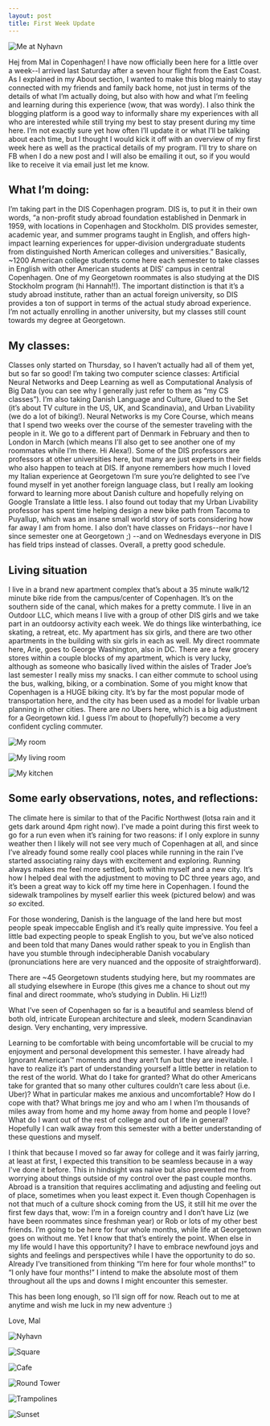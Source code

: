 ```yaml
---
layout: post
title: First Week Update
---
```


![Me at Nyhavn](/images/post1/nyhavnme.jpg)

Hej from Mal in Copenhagen! I have now officially been here for a little over a week--I arrived last Saturday after a seven hour flight from the East Coast. As I explained in my About section, I wanted to make this blog mainly to stay connected with my friends and family back home, not just in terms of the details of what I’m actually doing, but also with how and what I’m feeling and learning during this experience (wow, that was wordy). I also think the blogging platform is a good way to informally share my experiences with all who are interested while still trying my best to stay present during my time here. I’m not exactly sure yet how often I’ll update it or what I’ll be talking about each time, but I thought I would kick it off with an overview of my first week here as well as the practical details of my program. I'll try to share on FB when I do a new post and I will also be emailing it out, so if you would like to receive it via email just let me know.

## What I’m doing:
I’m taking part in the DIS Copenhagen program. DIS is, to put it in their own words, “a non-profit study abroad foundation established in Denmark in 1959, with locations in Copenhagen and Stockholm. DIS provides semester, academic year, and summer programs taught in English, and offers high-impact learning experiences for upper-division undergraduate students from distinguished North American colleges and universities.” Basically, ~1200 American college students come here each semester to take classes in English with other American students at DIS’ campus in central Copenhagen. One of my Georgetown roommates is also studying at the DIS Stockholm program (hi Hannah!!). The important distinction is that it’s a study abroad institute, rather than an actual foreign university, so DIS provides a ton of support in terms of the actual study abroad experience. I’m not actually enrolling in another university, but my classes still count towards my degree at Georgetown.

## My classes:
Classes only started on Thursday, so I haven’t actually had all of them yet, but so far so good! I’m taking two computer science classes: Artificial Neural Networks and Deep Learning as well as Computational Analysis of Big Data (you can see why I generally just refer to them as “my CS classes”). I’m also taking Danish Language and Culture, Glued to the Set (it’s about TV culture in the US, UK, and Scandinavia), and Urban Livability (we do a lot of biking!). Neural Networks is my Core Course, which means that I spend two weeks over the course of the semester traveling with the people in it. We go to a different part of Denmark in February and then to London in March (which means I’ll also get to see another one of my roommates while I’m there. Hi Alexa!). Some of the DIS professors are professors at other universities here, but many are just experts in their fields who also happen to teach at DIS. If anyone remembers how much I loved my Italian experience at Georgetown I’m sure you’re delighted to see I’ve found myself in yet another foreign language class, but I really am looking forward to learning more about Danish culture and hopefully relying on Google Translate a little less. I also found out today that my Urban Livability professor has spent time helping design a new bike path from Tacoma to Puyallup, which was an insane small world story of sorts considering how far away I am from home. I also don’t have classes on Fridays--nor have I since semester one at Georgetown ;) --and on Wednesdays everyone in DIS has field trips instead of classes. Overall, a pretty good schedule.

## Living situation
I live in a brand new apartment complex that’s about a 35 minute walk/12 minute bike ride from the campus/center of Copenhagen. It’s on the southern side of the canal, which makes for a pretty commute. I live in an Outdoor LLC, which means I live with a group of other DIS girls and we take part in an outdoorsy activity each week. We do things like winterbathing, ice skating, a retreat, etc. My apartment has six girls, and there are two other apartments in the building with six girls in each as well. My direct roommate here, Arie, goes to George Washington, also in DC. There are a few grocery stores within a couple blocks of my apartment, which is very lucky, although as someone who basically lived within the aisles of Trader Joe’s last semester I really miss my snacks. I can either commute to school using the bus, walking, biking, or a combination. Some of you might know that Copenhagen is a HUGE biking city. It’s by far the most popular mode of transportation here, and the city has been used as a model for livable urban planning in other cities. There are *no* Ubers here, which is a big adjustment for a Georgetown kid. I guess I’m about to (hopefully?) become a very confident cycling commuter.

![My room](/images/post1/bed.jpg "My room")

![My living room](/images/post1/livingroom.jpg "My living room")

![My kitchen](/images/post1/kitchen.jpg "My kitchen")

## Some early observations, notes, and reflections:
The climate here is similar to that of the Pacific Northwest (lotsa rain and it gets dark around 4pm right now). I’ve made a point during this first week to go for a run even when it’s raining for two reasons: if I only explore in sunny weather then I likely will not see very much of Copenhagen at all, and since I’ve already found some really cool places while running in the rain I’ve started associating rainy days with excitement and exploring. Running always makes me feel more settled, both within myself and a new city. It’s how I helped deal with the adjustment to moving to DC three years ago, and it’s been a great way to kick off my time here in Copenhagen. I found the sidewalk trampolines by myself earlier this week (pictured below) and was *so* excited.

For those wondering, Danish is the language of the land here but most people speak impeccable English and it’s really quite impressive. You feel a little bad expecting people to speak English to you, but we’ve also noticed and been told that many Danes would rather speak to you in English than have you stumble through indecipherable Danish vocabulary (pronunciations here are very nuanced and the opposite of straightforward).

There are ~45 Georgetown students studying here, but my roommates are all studying elsewhere in Europe (this gives me a chance to shout out my final and direct roommate, who’s studying in Dublin. Hi Liz!!)

What I’ve seen of Copenhagen so far is a beautiful and seamless blend of both old, intricate European architecture and sleek, modern Scandinavian design. Very enchanting, very impressive. 

Learning to be comfortable with being uncomfortable will be crucial to my enjoyment and personal development this semester. I have already had Ignorant American™ moments and they aren’t fun but they are inevitable. I have to realize it’s part of understanding yourself a little better in relation to the rest of the world. What do I take for granted? What do other Americans take for granted that so many other cultures couldn’t care less about (i.e. Uber)? What in particular makes me anxious and uncomfortable? How do I cope with that? What brings me joy and who am I when I’m thousands of miles away from home and my home away from home and people I love? What do I want out of the rest of college and out of life in general? Hopefully I can walk away from this semester with a better understanding of these questions and myself.

I think that because I moved so far away for college and it was fairly jarring, at least at first, I expected this transition to be seamless because in a way I've done it before. This in hindsight was naive but also prevented me from worrying about things outside of my control over the past couple months. Abroad is a transition that requires acclimating and adjusting and feeling out of place, sometimes when you least expect it. Even though Copenhagen is not that much of a culture shock coming from the US, it still hit me over the first few days that, wow: I’m in a foreign country and I don’t have Liz (we have been roommates since freshman year) or Rob or lots of my other best friends. I’m going to be here for four whole months, while life at Georgetown goes on without me. Yet I know that that’s entirely the point. When else in my life would I have this opportunity? I have to embrace newfound joys and sights and feelings and perspectives while I have the opportunity to do so. Already I’ve transitioned from thinking “I’m here for four whole months!” to “I only have four months!” I intend to make the absolute most of them throughout all the ups and downs I might encounter this semester.

This has been long enough, so I’ll sign off for now. Reach out to me at anytime and wish me luck in my new adventure :)

Love,
Mal

![Nyhavn](/images/post1/nyhavn.jpg "Nyhavn")

![Square](/images/post1/squarelit.jpg "Square")

![Cafe](/images/post1/cafe.jpg "Cafe")

![Round Tower](/images/post1/roundtower.jpg "Round Tower")

![Trampolines](/images/post1/trampolines.jpg "Trampolines")

![Sunset](/images/post1/sunset.jpg "Sunset")


